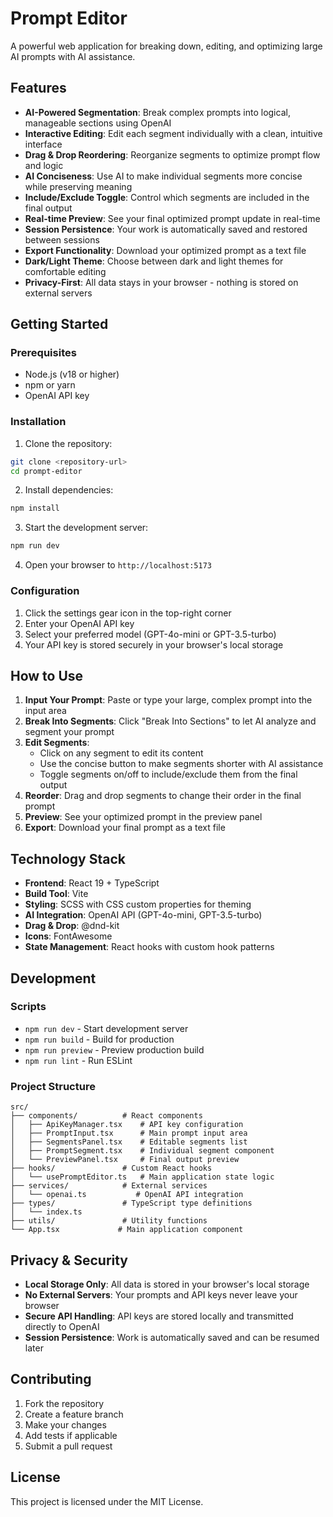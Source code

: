 # Prompt Editor

A powerful web application for breaking down, editing, and optimizing large AI prompts with AI assistance.

## Features

- **AI-Powered Segmentation**: Break complex prompts into logical, manageable sections using OpenAI
- **Interactive Editing**: Edit each segment individually with a clean, intuitive interface
- **Drag & Drop Reordering**: Reorganize segments to optimize prompt flow and logic
- **AI Conciseness**: Use AI to make individual segments more concise while preserving meaning
- **Include/Exclude Toggle**: Control which segments are included in the final output
- **Real-time Preview**: See your final optimized prompt update in real-time
- **Session Persistence**: Your work is automatically saved and restored between sessions
- **Export Functionality**: Download your optimized prompt as a text file
- **Dark/Light Theme**: Choose between dark and light themes for comfortable editing
- **Privacy-First**: All data stays in your browser - nothing is stored on external servers

## Getting Started

### Prerequisites

- Node.js (v18 or higher)
- npm or yarn
- OpenAI API key

### Installation

1. Clone the repository:
```bash
git clone <repository-url>
cd prompt-editor
```

2. Install dependencies:
```bash
npm install
```

3. Start the development server:
```bash
npm run dev
```

4. Open your browser to `http://localhost:5173`

### Configuration

1. Click the settings gear icon in the top-right corner
2. Enter your OpenAI API key
3. Select your preferred model (GPT-4o-mini or GPT-3.5-turbo)
4. Your API key is stored securely in your browser's local storage

## How to Use

1. **Input Your Prompt**: Paste or type your large, complex prompt into the input area
2. **Break Into Segments**: Click "Break Into Sections" to let AI analyze and segment your prompt
3. **Edit Segments**:
   - Click on any segment to edit its content
   - Use the concise button to make segments shorter with AI assistance
   - Toggle segments on/off to include/exclude them from the final output
4. **Reorder**: Drag and drop segments to change their order in the final prompt
5. **Preview**: See your optimized prompt in the preview panel
6. **Export**: Download your final prompt as a text file

## Technology Stack

- **Frontend**: React 19 + TypeScript
- **Build Tool**: Vite
- **Styling**: SCSS with CSS custom properties for theming
- **AI Integration**: OpenAI API (GPT-4o-mini, GPT-3.5-turbo)
- **Drag & Drop**: @dnd-kit
- **Icons**: FontAwesome
- **State Management**: React hooks with custom hook patterns

## Development

### Scripts

- `npm run dev` - Start development server
- `npm run build` - Build for production
- `npm run preview` - Preview production build
- `npm run lint` - Run ESLint

### Project Structure

```
src/
├── components/          # React components
│   ├── ApiKeyManager.tsx    # API key configuration
│   ├── PromptInput.tsx      # Main prompt input area
│   ├── SegmentsPanel.tsx    # Editable segments list
│   ├── PromptSegment.tsx    # Individual segment component
│   └── PreviewPanel.tsx     # Final output preview
├── hooks/               # Custom React hooks
│   └── usePromptEditor.ts   # Main application state logic
├── services/            # External services
│   └── openai.ts           # OpenAI API integration
├── types/               # TypeScript type definitions
│   └── index.ts
├── utils/               # Utility functions
└── App.tsx             # Main application component
```

## Privacy & Security

- **Local Storage Only**: All data is stored in your browser's local storage
- **No External Servers**: Your prompts and API keys never leave your browser
- **Secure API Handling**: API keys are stored locally and transmitted directly to OpenAI
- **Session Persistence**: Work is automatically saved and can be resumed later

## Contributing

1. Fork the repository
2. Create a feature branch
3. Make your changes
4. Add tests if applicable
5. Submit a pull request

## License

This project is licensed under the MIT License.
